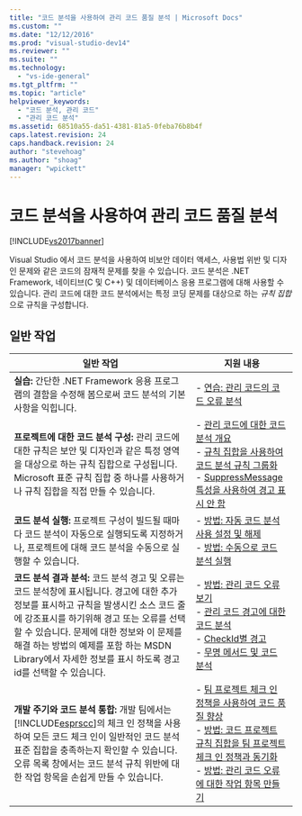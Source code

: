 ```yaml
---
title: "코드 분석을 사용하여 관리 코드 품질 분석 | Microsoft Docs"
ms.custom: ""
ms.date: "12/12/2016"
ms.prod: "visual-studio-dev14"
ms.reviewer: ""
ms.suite: ""
ms.technology: 
  - "vs-ide-general"
ms.tgt_pltfrm: ""
ms.topic: "article"
helpviewer_keywords: 
  - "코드 분석, 관리 코드"
  - "관리 코드 분석"
ms.assetid: 68510a55-da51-4381-81a5-0feba76b8b4f
caps.latest.revision: 24
caps.handback.revision: 24
author: "stevehoag"
ms.author: "shoag"
manager: "wpickett"
---
```

# 코드 분석을 사용하여 관리 코드 품질 분석
[!INCLUDE[vs2017banner](../code-quality/includes/vs2017banner.md)]

Visual Studio 에서 코드 분석을 사용하여 비보안 데이터 액세스, 사용법 위반 및 디자인 문제와 같은 코드의 잠재적 문제를 찾을 수 있습니다.  코드 분석은 .NET Framework, 네이티브\(C 및 C\+\+\) 및 데이터베이스 응용 프로그램에 대해 사용할 수 있습니다.  관리 코드에 대한 코드 분석에서는 특정 코딩 문제를 대상으로 하는 *규칙 집합*으로 규칙을 구성합니다.  
  
## 일반 작업  
  
|일반 작업|지원 내용|  
|-----------|-----------|  
|**실습:** 간단한 .NET Framework 응용 프로그램의 결함을 수정해 봄으로써 코드 분석의 기본 사항을 익힙니다.|-   [연습: 관리 코드의 코드 오류 분석](../code-quality/walkthrough-analyzing-managed-code-for-code-defects.md)|  
|**프로젝트에 대한 코드 분석 구성:** 관리 코드에 대한 규칙은 보안 및 디자인과 같은 특정 영역을 대상으로 하는 규칙 집합으로 구성됩니다.  Microsoft 표준 규칙 집합 중 하나를 사용하거나 규칙 집합을 직접 만들 수 있습니다.|-   [관리 코드에 대한 코드 분석 개요](../code-quality/code-analysis-for-managed-code-overview.md)<br />-   [규칙 집합을 사용하여 코드 분석 규칙 그룹화](../code-quality/using-rule-sets-to-group-code-analysis-rules.md)<br />-   [SuppressMessage 특성을 사용하여 경고 표시 안 함](../code-quality/suppress-warnings-by-using-the-suppressmessage-attribute.md)|  
|**코드 분석 실행:** 프로젝트 구성이 빌드될 때마다 코드 분석이 자동으로 실행되도록 지정하거나, 프로젝트에 대해 코드 분석을 수동으로 실행할 수 있습니다.|-   [방법: 자동 코드 분석 사용 설정 및 해제](../Topic/How%20to:%20Enable%20and%20Disable%20Automatic%20Code%20Analysis%20for%20Managed%20Code.md)<br />-   [방법: 수동으로 코드 분석 실행](../code-quality/how-to-run-code-analysis-manually-for-managed-code.md)|  
|**코드 분석 결과 분석:** 코드 분석 경고 및 오류는 코드 분석창에 표시됩니다.  경고에 대한 추가 정보를 표시하고 규칙을 발생시킨 소스 코드 줄에 강조표시를 하기위해 경고 또는 오류를 선택할 수 있습니다.  문제에 대한 정보와 이 문제를 해결 하는 방법의 예제를 포함 하는 MSDN Library에서 자세한 정보를 표시 하도록 경고 id를 선택할 수 있습니다.|-   [방법: 관리 코드 오류 보기](../code-quality/how-to-view-managed-code-defects.md)<br />-   [관리 코드 경고에 대한 코드 분석](../code-quality/code-analysis-for-managed-code-warnings.md)<br />-   [CheckId별 경고](../code-quality/code-analysis-warnings-for-managed-code-by-checkid.md)<br />-   [무명 메서드 및 코드 분석](../code-quality/anonymous-methods-and-code-analysis.md)|  
|**개발 주기와 코드 분석 통합:** 개발 팀에서는 [!INCLUDE[esprscc](../code-quality/includes/esprscc_md.md)]의 체크 인 정책을 사용하여 모든 코드 체크 인이 일반적인 코드 분석 표준 집합을 충족하는지 확인할 수 있습니다.  오류 목록 창에서는 코드 분석 규칙 위반에 대한 작업 항목을 손쉽게 만들 수 있습니다.|-   [팀 프로젝트 체크 인 정책을 사용하여 코드 품질 향상](../code-quality/enhancing-code-quality-with-team-project-check-in-policies.md)<br />-   [방법: 코드 프로젝트 규칙 집합을 팀 프로젝트 체크 인 정책과 동기화](../code-quality/how-to-synchronize-code-project-rule-sets-with-team-project-check-in-policy.md)<br />-   [방법: 관리 코드 오류에 대한 작업 항목 만들기](../code-quality/how-to-create-a-work-item-for-a-managed-code-defect.md)|